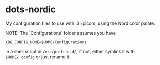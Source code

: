 # dots-nordic

My configuration files to use with i3+picom, using the Nord color palate.



NOTE: The ´Configurations´ folder assumes you have 

`XDG_CONFIG_HOME=$HOME/Configurations`

in a shell script in `/etc/profile.d/`, if not, either symlink it with `$HOME/.config` or just rename it.
